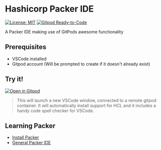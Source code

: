 # Hashicorp Packer IDE

[![License: MIT](https://img.shields.io/badge/License-MIT-yellow.svg)](https://opensource.org/licenses/MIT)
[![Gitpod Ready-to-Code](https://img.shields.io/badge/Gitpod-Ready--to--Code-blue?logo=gitpod)](https://gitpod.io/#https://github.com/fordyceadam/hashicorp-packer-ide)

A Packer IDE making use of GitPods awesome functionality


## Prerequisites

- VSCode installed
- Gitpod account (Will be prompted to create if it doesn't already exist)

## Try it!

[![Open in Gitpod](https://gitpod.io/button/open-in-gitpod.svg)](https://gitpod.io/#https://github.com/fordyceadam/hashicorp-packer-ide/)

> This will launch a new VSCode window, connected to a remote gitpod container. It will automatically install support for HCL and it includes a handy code spell checker for VSCode.

## Learning Packer

- [Install Packer](./install/README.md)
- [General Packer IDE](./general/README.md)
